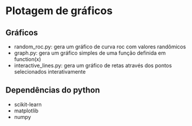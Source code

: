 # Plotagem de gráficos

## Gráficos

- random_roc.py: gera um gráfico de curva roc com valores randômicos
- graph.py: gera um gráfico simples de uma função definida em function(x)
- interactive_lines.py: gera um gráfico de retas através dos pontos selecionados interativamente

## Dependências do python

- scikit-learn
- matplotlib
- numpy
